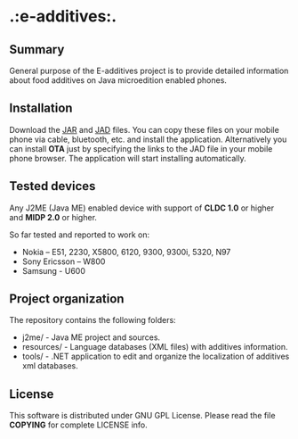 # .:e-additives:.

## Summary

General purpose of the E-additives project is to provide detailed information about food additives on Java microedition enabled phones.

## Installation

Download the [JAR](http://code.google.com/p/etata/downloads/list) and [JAD](http://code.google.com/p/etata/downloads/list) files. You can copy these files on your mobile phone via cable, bluetooth, etc. and install the application.
Alternatively you can install **OTA** just by specifying the links to the JAD file in your mobile phone browser. The application will start installing automatically. 

## Tested devices

Any J2ME (Java ME) enabled device with support of **CLDC 1.0** or higher and **MIDP 2.0** or higher.

So far tested and reported to work on:

* Nokia – E51, 2230, X5800, 6120, 9300, 9300i, 5320, N97
* Sony Ericsson – W800
* Samsung - U600

## Project organization

The repository contains the following folders:

* j2me/ - Java ME project and sources.
* resources/ - Language databases (XML files) with additives information.
* tools/ - .NET application to edit and organize the localization of additives xml databases.

## License
This software is distributed under GNU GPL License. Please read the file **COPYING** for complete LICENSE info.


